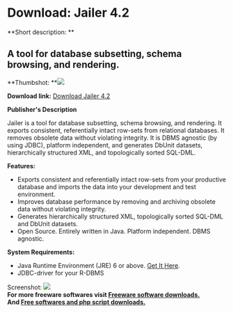# Download: Jailer 4.2

**Short description: **

## A tool for database subsetting, schema browsing, and rendering.

  
**Thumbshot: **![](http://www.freewarefiles.com/screenshot/jailer29_md.gif)   
  
**Download link:** [Download Jailer 4.2](http://freesoftwares.boysofts.com/Jailer_program_48182.html)  
  

**Publisher's Description**  
  

Jailer is a tool for database subsetting, schema browsing, and rendering. It
exports consistent, referentially intact row-sets from relational databases.
It removes obsolete data without violating integrity. It is DBMS agnostic (by
using JDBC), platform independent, and generates DbUnit datasets,
hierarchically structured XML, and topologically sorted SQL-DML.

**Features:**

  * Exports consistent and referentially intact row-sets from your productive database and imports the data into your development and test environment. 
  * Improves database performance by removing and archiving obsolete data without violating integrity. 
  * Generates hierarchically structured XML, topologically sorted SQL-DML and DbUnit datasets. 
  * Open Source. Entirely written in Java. Platform independent. DBMS agnostic. 

**System Requirements:**

  * Java Runtime Environment (JRE) 6 or above. [Get It Here](http://java.sun.com/javase/downloads/index.jsp). 
  * JDBC-driver for your R-DBMS 

  
  
Screenshot: ![](http://www.freewarefiles.com/screenshot/jailer29.gif)  
**For more freeware softwares visit [Freeware software downloads.](http://freesoftwares.boysofts.com/)**   
**And [Free softwares and php script downloads.](http://www.boysofts.com/)**

